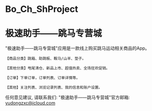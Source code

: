 # Bo_Ch_ShProject
# 极速助手——跳马专营城

  "极速助手——跳马专营城"应用是一款线上购买跳马运动相关商品的App。
    
    【商品分类】跳箱、助跳板、鞍马/山羊、垫子。
    
    【其他分类】甩尾清仓、新品上市、超值热卖、全场狂欢促销。
    
    【订单】下单订单，订单列表、订单详情等。
    
    【其他】关注列表、浏览记录列表、我的信息和账户设置。

   任何意见建议, 请联系我们: 
   "极速助手——跳马专营城"官方邮箱: yudongzxc@icloud.com
